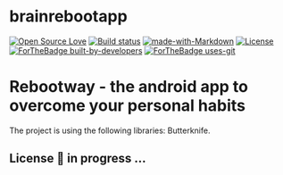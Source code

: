 # brainrebootapp

[![Open Source Love](https://badges.frapsoft.com/os/v1/open-source.svg?v=103)](https://github.com/ellerbrock/open-source-badges/)
[![Build status](https://ci.appveyor.com/api/projects/status/pjxh5g91jpbh7t84?svg=true)](https://ci.appveyor.com/project/tygerbytes/resourcefitness)
[![made-with-Markdown](https://img.shields.io/badge/Made%20with-Markdown-1f425f.svg)](http://commonmark.org)
[![License](https://img.shields.io/badge/License-Apache%202.0-blue.svg)](https://opensource.org/licenses/Apache-2.0)
<br/>
[![ForTheBadge built-by-developers](http://ForTheBadge.com/images/badges/built-by-developers.svg)](https://GitHub.com/Naereen/)
[![ForTheBadge uses-git](http://ForTheBadge.com/images/badges/uses-git.svg)](https://GitHub.com/)
<br/>

# Rebootway - the android app to overcome your personal habits

The project is using the following libraries: Butterknife.

## License :scroll: in progress ...
